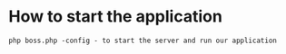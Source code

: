 # How to start the application
    php boss.php -config - to start the server and run our application